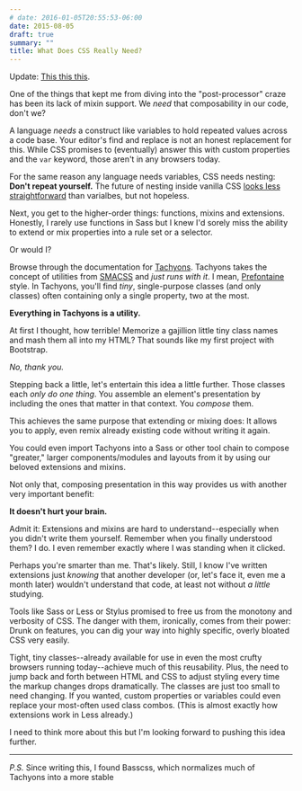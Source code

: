 ```yaml
---
# date: 2016-01-05T20:55:53-06:00
date: 2015-08-05
draft: true
summary: ""
title: What Does CSS Really Need?
---
```


Update: [This this this](http://jxnblk.com/writing/posts/rethinking-variables-in-css/).

One of the things that kept me from diving into the "post-processor" craze has been its lack of mixin support. We _need_ that composability in our code, don't we?

A language _needs_ a construct like variables to hold repeated values across a code base. Your editor's find and replace is not an honest replacement for this. While CSS promises to (eventually) answer this with custom properties and the `var` keyword, those aren't in any browsers today.

For the same reason any language needs variables, CSS needs nesting: **Don't repeat yourself.** The future of nesting inside vanilla CSS [looks less straightforward](https://tabatkins.github.io/specs/css-nesting/) than varialbes, but not hopeless.

Next, you get to the higher-order things: functions, mixins and extensions. Honestly, I rarely use functions in Sass but I knew I'd sorely miss the ability to extend or mix properties into a rule set or a selector. 

Or would I?

Browse through the documentation for [Tachyons](http://tachyons.io/). Tachyons takes the concept of utilities from [SMACSS](https://smacss.com/) and _just runs with it_. I mean, [Prefontaine](https://en.wikipedia.org/wiki/Steve_Prefontaine) style. In Tachyons, you'll find _tiny_, single-purpose classes (and only classes) often containing only a single property, two at the most. 

**Everything in Tachyons is a utility.**

At first I thought, how terrible! Memorize a gajillion little tiny class names and mash them all into my HTML? That sounds like my first project with Bootstrap. 

_No, thank you._

Stepping back a little, let's entertain this idea a little further. Those classes each _only do one thing_. You assemble an element's presentation by including the ones that matter in that context. You _compose_ them. 

This achieves the same purpose that extending or mixing does: It allows you to apply, even remix already existing code without writing it again. 

You could even import Tachyons into a Sass or other tool chain to compose "greater," larger components/modules and layouts from it by using our beloved extensions and mixins.

Not only that, composing presentation in this way provides us with another very important benefit:

**It doesn't hurt your brain.**

Admit it: Extensions and mixins are hard to understand--especially when you didn't write them yourself. Remember when you finally understood them? I do. I even remember exactly where I was standing when it clicked.

Perhaps you're smarter than me. That's likely. Still, I know I've written extensions just _knowing_ that another developer (or, let's face it, even me a month later) wouldn't understand that code, at least not without _a little_ studying.

Tools like Sass or Less or Stylus promised to free us from the monotony and verbosity of CSS. The danger with them, ironically, comes from their power: Drunk on features, you can dig your way into highly specific, overly bloated CSS very easily.

Tight, tiny classes--already available for use in even the most crufty browsers running today--achieve much of this reusability. Plus, the need to jump back and forth between HTML and CSS to adjust styling every time the markup changes drops dramatically. The classes are just too small to need changing. If you wanted, custom properties or variables could even replace your most-often used class combos. (This is almost exactly how extensions work in Less already.)

I need to think more about this but I'm looking forward to pushing this idea further.

--- 

_P.S._ Since writing this, I found Basscss, which normalizes much of Tachyons into a more stable 
